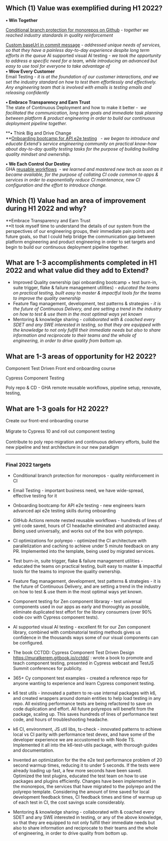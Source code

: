 ## Which (1) Value was exemplified during H1 2022?
**• Win Together**

[Conditional branch protection for monorepos on Github](https://youtu.be/BFAou8IDTLQ) - _together we_ _reached industry standards in quality reinforcement_  

[Custom baseUrl in commit message](https://github.com/helloextend/gha-reusable-workflows/pull/13) - _addressed unique needs of services, so that they have a painless day-to-day experience despite long term efforts in the queue_ AI supported visual AI testing _- we took the opportunity to address a specific need for a team, while introducing an advanced but easy to use tool for everyone to take advantage of_   
**• Wow Every Customer**   
Email Testing - _it is at the foundation of our customer interactions, and we set the industry standard on how to test them effortlessly and effectively. Any engineering team that is involved with emails is testing emails and releasing confidently_   

**• Embrace Transparency and Earn Trust**  
The state of Continuous Deployment and how to make it better -  _we facilitated the communication, long term goals and immediate task planning between platform & product engineering in order to build our continuous deployment pipeline together._  


**• Think Big and Drive Change  
**[Onboarding bootcamp for API e2e testing](https://helloextend.atlassian.net/wiki/spaces/ENG/pages/1354400102/Lesson+8+-+End+to+End+Testing)   - _we began to introduce and educate Extend's service engineering community on practical know-how about day-to-day quality testing tasks for the purpose of building building quality mindset and ownership._ 

**• We Each Control Our Destiny**  
GHA [reusable workflows](https://docs.github.com/en/actions/using-workflows/reusing-workflows)  - _we learned and mastered new tech as soon as it became available, for the purpose of collating CI code common to apps & services in order to exponentially reduce CI maintenance, new CI configuration and the effort to introduce change._

## Which (1) Value had an area of improvement during H1 2022 and why?
**Embrace Transparency and Earn Trust  
**It took myself time to understand the details of our system from the perspectives of our engineering groups, their immediate pain points and future goals, so that I could help bridge the communication gap between platform engineering and product engineering in order to set targets and begin to build our continuous deployment pipeline together.

## What are 1-3 accomplishments completed in H1 2022 and what value did they add to Extend?
-   Improved Quality ownership (api onboarding bootcamp + test burn-in, suite trigger, flake & failure management utilities) - _educated the teams on practical testing, built_ _easy to master & impactful tools for the teams to improve the quality ownership_
-   Feature flag management, development, test patterns & strategies - _it is the future of Continuous Delivery, and are setting a trend in the industry on how to test & use them in the most optimal ways yet known_
-   Mentoring & knowledge sharing - _collaborated with & coached every SDET and any SWE interested in testing, so that they are equipped with the knowledge to not only fulfill their immediate needs but also to share information and reciprocate to their teams and the whole of engineering, in order to drive quality from bottom up._

## What are 1-3 areas of opportunity for H2 2022?
Component Test Driven Front end onboarding course

Cypress Component Testing

Poly repo & CD - GHA remote reusable workflows, pipeline setup, renovate, testing, 

## What are 1-3 goals for H2 2022?

Create our front-end onboarding course   
   
Migrate to Cypress 10 and roll out component testing   
   
Contribute to poly repo migration and continuous delivery efforts, build the new pipeline and test architecture in our new paradigm


--------
### Final 2022 targets

* Conditional branch protection for monorepos - quality reinforcement in CI

* Email Testing - important business need, we have wide-spread, effective testing for it

* Onboarding bootcamp for API e2e testing - new engineers learn advanced api e2e testing skills during onboarding

* GitHub Actions remote nested reusable workflows - hundreds of lines of yml code saved, hours of CI headache eliminated and abstracted away. Being used universally, and works out of the box with polyrepo.

* CI optimizations for polyrepo - optimized the CI architecture with parallelization and caching to achieve under 5 minute feedback on any PR. Implemented into the template, being used by migrated services.

* Test burn-in, suite trigger, flake & failure management utilities - educated the teams on practical testing, built easy to master & impactful tools for the teams to improve the quality ownership.

* Feature flag management, development, test patterns & strategies - it is the future of Continuous Delivery, and are setting a trend in the industry on how to test & use them in the most optimal ways yet known.

* Component testing for Zen component libraray - test universal components used in our apps as early and thoroughly as possible, eliminate duplicated test effort for the library consumers (over 90% code cov with Cypress component tests).

* AI supported visual AI testing - excellent fit for our Zen component library, combined with combinatorial testing methods gives us confidence in the thousands ways some of our visual components can be configured.

* The book CCTDD: Cypress Component Test Driven Design https://muratkerem.gitbook.io/cctdd/ : wrote a book to promote and teach component testing, presented in Cypress webcast and TestJS Summit conferences for publicity.

* 365+ Cy component test examples - created a reference repo for anyone wanting to experience and learn Cypress component testing.

* k6 test utils - innovated a pattern to re-use internal packages with k6, and created wrappers around domain entities to help load testing in any repo. All existing performance tests are being refactored to save on code duplication and effort. All future polyrepos will benefit from the package, scaling up. This saves hundreds of lines of performance test code, and hours of troubleshooting headache.

* k6 CI, environment, JS util libs, ts-check - innovated patterns to achieve local vs CI parity with performance test devex, and have some of the developer experience we are accustomed to with Node TS. Implemented it all into the k6-test-utils package, with thorough guides and documentation.

* Invented an optimization for the the e2e test performance problem of 20 second warmup times, reducing it to under 5 seconds. If the tests were already loading up fast, a few more seconds have been saved. Optimized the test plugins, educated the test team on how to use packages and plugins efficiently. Changes have been implemented in the monorepos, the services that have migrated to the polyrepo and the polyrepo template. Considering the amount of time saved for local development feedback times, CI feedback times and time of warmup up of each test in CI, the cost savings scale considerably.

* Mentoring & knowledge sharing - collaborated with & coached every SDET and any SWE interested in testing, or any of the above knowledge, so that they are equipped to not only fulfill their immediate needs but also to share information and reciprocate to their teams and the whole of engineering, in order to drive quality from bottom up.
